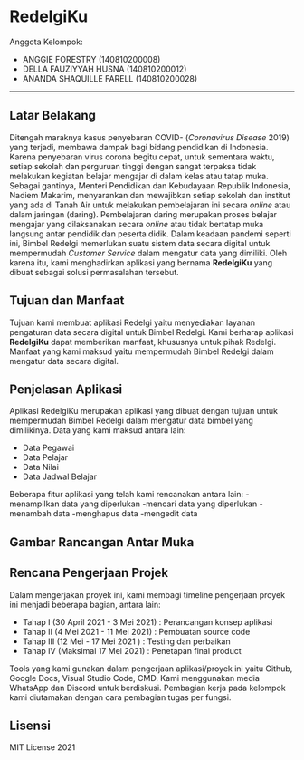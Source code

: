 # RedelgiKu

Anggota Kelompok:
* ANGGIE FORESTRY (140810200008)
* DELLA FAUZIYYAH HUSNA (140810200012)
* ANANDA SHAQUILLE FARELL (140810200028)
---
## Latar Belakang
Ditengah maraknya kasus penyebaran COVID- (*Coronavirus Disease* 2019) yang terjadi, membawa dampak bagi bidang pendidikan di Indonesia. Karena penyebaran virus corona begitu cepat, untuk sementara waktu, setiap sekolah dan perguruan tinggi dengan sangat terpaksa tidak melakukan kegiatan belajar mengajar di dalam kelas atau tatap muka. Sebagai gantinya, Menteri Pendidikan dan Kebudayaan Republik Indonesia, Nadiem Makarim, menyarankan dan mewajibkan setiap sekolah dan institut yang ada di Tanah Air untuk melakukan pembelajaran ini secara *online* atau dalam jaringan (daring). 
Pembelajaran daring merupakan proses belajar mengajar yang dilaksanakan secara *online* atau tidak bertatap muka langsung antar pendidik dan peserta didik. Dalam keadaan pandemi seperti ini, Bimbel Redelgi memerlukan suatu sistem data secara digital untuk mempermudah *Customer Service* dalam mengatur data yang dimiliki. Oleh karena itu, kami menghadirkan aplikasi yang bernama **RedelgiKu** yang dibuat sebagai solusi permasalahan tersebut.


## Tujuan dan Manfaat
Tujuan kami membuat aplikasi Redelgi yaitu menyediakan layanan pengaturan data secara digital untuk Bimbel Redelgi. Kami berharap aplikasi **RedelgiKu** dapat memberikan manfaat, khususnya untuk pihak Redelgi. Manfaat yang kami maksud yaitu mempermudah Bimbel Redelgi dalam mengatur data secara digital.


## Penjelasan Aplikasi
Aplikasi RedelgiKu merupakan aplikasi yang dibuat dengan tujuan untuk mempermudah Bimbel Redelgi dalam mengatur data bimbel yang dimilikinya. Data yang kami maksud antara lain:
- Data Pegawai
- Data Pelajar
- Data Nilai
- Data Jadwal Belajar

Beberapa fitur aplikasi yang telah kami rencanakan antara lain:
-menampilkan data yang diperlukan
-mencari data yang diperlukan
-menambah data
-menghapus data
-mengedit data


## Gambar Rancangan Antar Muka
<!--
Buat rancangan antar muka selengkap mungkin sesuai fungsi aplikasinya. rancangan antar muka
diusahakan serapih dan seindah mungkin. tools yang digunakan dalam pembuatan rancangan gambar
dibebaskan sesuai kreatifitas kalian
!-->


## Rencana Pengerjaan Projek
Dalam mengerjakan proyek ini, kami membagi timeline pengerjaan proyek ini menjadi beberapa bagian, antara lain:
- Tahap I (30 April 2021 - 3 Mei 2021)	: Perancangan konsep aplikasi 
- Tahap II (4 Mei 2021 - 11 Mei 2021)	: Pembuatan source code
- Tahap III (12 Mei - 17 Mei 2021 )	: Testing dan perbaikan
- Tahap IV (Maksimal 17 Mei 2021)	: Penetapan final product

Tools yang kami gunakan dalam pengerjaan aplikasi/proyek ini yaitu Github, Google Docs, Visual Studio Code, CMD. Kami menggunakan media WhatsApp dan Discord untuk berdiskusi. Pembagian kerja pada kelompok kami diutamakan dengan cara pembagian tugas per fungsi. 



## Lisensi

MIT License 2021
